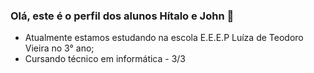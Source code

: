 ### Olá, este é o perfil dos alunos Hítalo e John 👋

- Atualmente estamos estudando na escola E.E.E.P Luíza de Teodoro Vieira no 3° ano;
- Cursando técnico em informática - 3/3

<!-- <div align="left">
  <a href="https://github.com/hitalo-lima">
  <img height="180em" src="https://github-readme-stats.vercel.app/api?username=hitalo-lima&show_icons=true&theme=nightowl&include_all_commits=true&count_private=true"/>
  <img height="180em" src="https://github-readme-stats.vercel.app/api/top-langs/?username=hitalo-lima&layout=compact&langs_count=7&theme=nightowl"/>
</div>
  
  ## 
  ### Linguagens que uso
  <div style="display: inline_block"><br>
  <img align="center" alt="Logo Js" height="50" width="60" src="https://raw.githubusercontent.com/devicons/devicon/master/icons/javascript/javascript-plain.svg">
  <img align="center" alt="Logo HTML" height="50" width="60" src="https://raw.githubusercontent.com/devicons/devicon/master/icons/html5/html5-original.svg">
  <img align="center" alt="Logo CSS" height="50" width="60" src="https://raw.githubusercontent.com/devicons/devicon/master/icons/css3/css3-original.svg">
</div> -->
